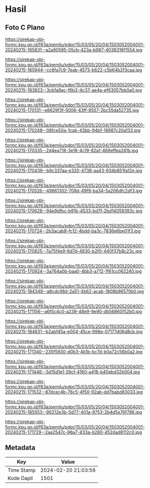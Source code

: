 # Hasil

## Foto C Plano

https://sirekap-obj-formc.kpu.go.id/f63a/pemilu/pdpr/15/03/05/20/04/1503052004001-20240215-165831--a2a90595-05cb-423a-b987-4038316f1554.jpg

https://sirekap-obj-formc.kpu.go.id/f63a/pemilu/pdpr/15/03/05/20/04/1503052004001-20240215-165944--cc6fa7c9-7eab-4573-b622-c5b64b2f3caa.jpg

https://sirekap-obj-formc.kpu.go.id/f63a/pemilu/pdpr/15/03/05/20/04/1503052004001-20240215-183923--3cb1a9ac-f6b3-4c37-ae4a-ef63057bb0a0.jpg

https://sirekap-obj-formc.kpu.go.id/f63a/pemilu/pdpr/15/03/05/20/04/1503052004001-20240215-170131--e8629f3f-5006-43ff-8557-2bc55da52735.jpg

https://sirekap-obj-formc.kpu.go.id/f63a/pemilu/pdpr/15/03/05/20/04/1503052004001-20240215-170248--08fce50a-1cab-43bb-94b1-16987c20a133.jpg

https://sirekap-obj-formc.kpu.go.id/f63a/pemilu/pdpr/15/03/05/20/04/1503052004001-20240215-170335--2d4ea718-3e18-4c19-82a1-468effea241b.jpg

https://sirekap-obj-formc.kpu.go.id/f63a/pemilu/pdpr/15/03/05/20/04/1503052004001-20240215-170439--b9c337aa-e320-4738-aa43-934b851fa12e.jpg

https://sirekap-obj-formc.kpu.go.id/f63a/pemilu/pdpr/15/03/05/20/04/1503052004001-20240215-170526--49661302-708d-49f9-ba34-5a206dfc2df3.jpg

https://sirekap-obj-formc.kpu.go.id/f63a/pemilu/pdpr/15/03/05/20/04/1503052004001-20240215-170628--94e9dfbc-b91b-4533-bd7f-2bd14059393c.jpg

https://sirekap-obj-formc.kpu.go.id/f63a/pemilu/pdpr/15/03/05/20/04/1503052004001-20240215-170724--2b3acab8-fc12-4bdd-ba3c-7836e6be01f3.jpg

https://sirekap-obj-formc.kpu.go.id/f63a/pemilu/pdpr/15/03/05/20/04/1503052004001-20240215-170825--7a75f4e9-6d7d-4830-b2f0-440f37b8c23c.jpg

https://sirekap-obj-formc.kpu.go.id/f63a/pemilu/pdpr/15/03/05/20/04/1503052004001-20240215-170924--3a764a0b-baa0-4bb3-a712-1f61cc062240.jpg

https://sirekap-obj-formc.kpu.go.id/f63a/pemilu/pdpr/15/03/05/20/04/1503052004001-20240215-184348--a8cdc98d-2a51-4b62-acab-1808b96570b0.jpg

https://sirekap-obj-formc.kpu.go.id/f63a/pemilu/pdpr/15/03/05/20/04/1503052004001-20240215-171156--a6f5c4c0-a239-48e9-9e90-db56860f52b0.jpg

https://sirekap-obj-formc.kpu.go.id/f63a/pemilu/pdpr/15/03/05/20/04/1503052004001-20240215-184631--b2abf45a-e004-45ce-998e-07177d06d8cb.jpg

https://sirekap-obj-formc.kpu.go.id/f63a/pemilu/pdpr/15/03/05/20/04/1503052004001-20240215-171340--235f5930-d0b3-4b1b-bc7d-b0a72c56b0a2.jpg

https://sirekap-obj-formc.kpu.go.id/f63a/pemilu/pdpr/15/03/05/20/04/1503052004001-20240215-171446--3d15d1e1-28cf-4160-a418-b40ebd32b004.jpg

https://sirekap-obj-formc.kpu.go.id/f63a/pemilu/pdpr/15/03/05/20/04/1503052004001-20240215-171532--87dcec4b-76c5-4f50-92ab-dd7babd83033.jpg

https://sirekap-obj-formc.kpu.go.id/f63a/pemilu/pdpr/15/03/05/20/04/1503052004001-20240215-185553--96212e3b-5d77-401a-9753-2b4d5e76f786.jpg

https://sirekap-obj-formc.kpu.go.id/f63a/pemilu/pdpr/15/03/05/20/04/1503052004001-20240215-171729--2aa2547c-96a7-433a-b280-452dad8112c0.jpg


## Metadata

| Key        | Value               |
| ---------- | ------------------- |
| Time Stamp | 2024-02-20 21:03:56 |
| Kode Dapil | 1501                |



